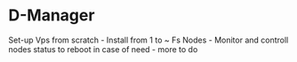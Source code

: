 # D-Manager
Set-up Vps from scratch - Install from 1 to ~ Fs Nodes - Monitor and controll nodes status to reboot in case of need - more to do
